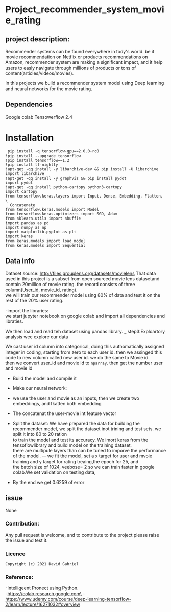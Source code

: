 # Project_recommender_system_movie_rating
## project description:
Recommender systems can be found everywhere in tody's world. be it movie recommendation on Netflix or products recommendations on Amazon,
recommender system are making a significant impact, and it help users to easly navigate through millions of products or tons of content(articles/videos/movies).

In this projects we build a recommender system model using Deep learning and neural networks for the movie rating.


## Dependencies
Google colab
Tensowerflow 2.4

# Installation
```
 pip install -q tensorflow-gpu==2.0.0-rc0 
!pip install --upgrade tensorflow
!pip install tensorflow==1.2
!pip install tf-nightly
!apt-get -qq install -y libarchive-dev && pip install -U libarchive
import libarchive
!apt-get -qq install -y graphviz && pip install pydot
import pydot
!apt-get -qq install python-cartopy python3-cartopy
import cartopy
from tensorflow.keras.layers import Input, Dense, Embedding, Flatten, \
  Concatenate
from tensorflow.keras.models import Model
from tensorflow.keras.optimizers import SGD, Adam
from sklearn.utils import shuffle
import pandas as pd
import numpy as np
import matplotlib.pyplot as plt
import keras
from keras.models import load_model
from keras.models import Sequential

```

## Data info
Dataset source: http://files.grouplens.org/datasets/movielens
That data used in this project is a subset from open sourced movie lens datasetand contain 20million of movie rating. the record consists of three column(User_id, movie_id, rating).\
we will train our recommender model using 80% of data and test it on the rest of the 20% user rating.

-import the libraries:\
  we start jupyter notebook on google colab and import all dependencies and libraties.
  
 We then load and read teh dataset using pandas library.
 _ step3:Exploartory analysis
  wee explore our data
  

 We cast user id column into categorical, doing this authomatically assigned integer in coding, starting from zero to each user id. then we assinged this code to new column called new user id. we do the same to Movie id.\
 then we convert user_id and movie id to ``nparray``. then get the number user and movie id
 

   - Build the  model and compile it
   - Make our neural network:
   - we use the user and movie as an inputs, then we create two embeddings, and fkatten both embedding
   -  The concatenat the user-movie int feature vector 
   
   -  Split the dataset:
   We have prepared the data for building the recommender model, we split the dataset inot trining and test sets. we split it into 80 to 20 ration\
   to train the model and test its accuracy.
   We imort keras from the tensoflowlibrary and build model on the training dataset,\
   there are multipule layers than can be tuned to imporve the performance of the model.
   -- we fit the model,  set a x target for user and mvoie training and y target for rating treaing,the epoch for 25, and\
   the batch size of 1024, veebose= 2 so we can train faster in google colab.We set validation on testing data,
   - By the end we get 0.6259 of error
   
   ## issue
   None
   
   ### Contribution:
   Any pull request is welcome, and to contribute to the project please raise the issue and test it.
   
   
   ### Licence
   ```
   Copyright (c) 2021 David Gabriel 
   ```
   
  
   
   ### Reference:
   -Intelligeent Pronect using Python.\
   -https://colab.research.google.com\
   -https://www.udemy.com/course/deep-learning-tensorflow-2/learn/lecture/16271032#overview


